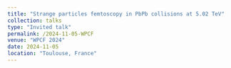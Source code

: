 ```yaml
---
title: "Strange particles femtoscopy in PbPb collisions at 5.02 TeV"
collection: talks
type: "Invited talk"
permalink: /2024-11-05-WPCF
venue: "WPCF 2024"
date: 2024-11-05
location: "Toulouse, France"
---
```

